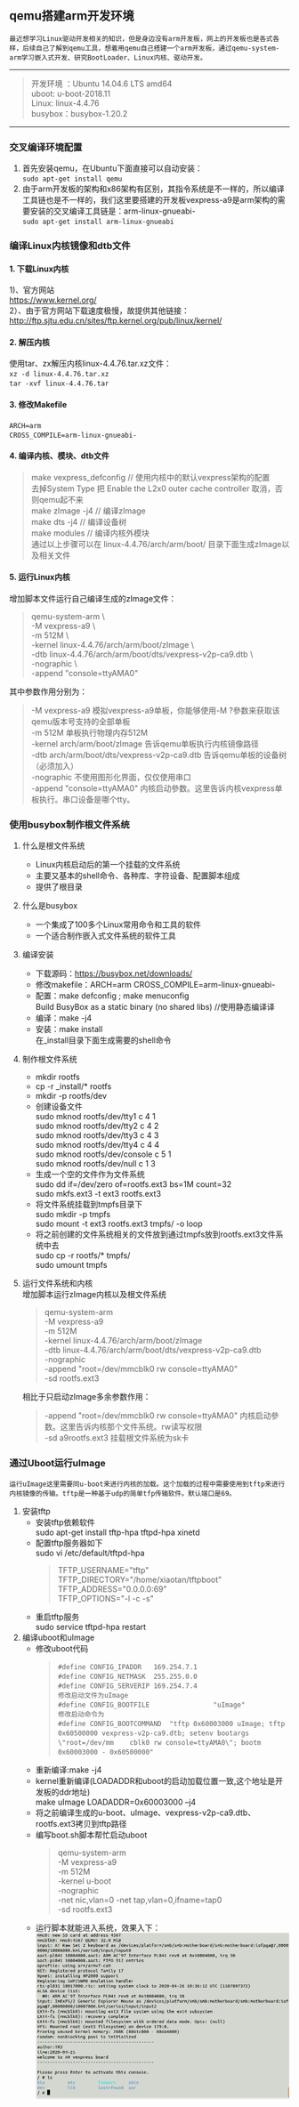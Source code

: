 ## qemu搭建arm开发环境
    最近想学习Linux驱动开发相关的知识，但是身边没有arm开发板，网上的开发板也是各式各样，后续自己了解到qemu工具，想着用qemu自己搭建一个arm开发板，通过qemu-system-arm学习嵌入式开发、研究BootLoader、Linux内核、驱动开发。
---
> 开发环境 ：Ubuntu 14.04.6 LTS amd64     
uboot: u-boot-2018.11  
Linux: linux-4.4.76  
busybox：busybox-1.20.2 
---
### 交叉编译环境配置
1. 首先安装qemu，在Ubuntu下面直接可以自动安装：  
`sudo apt-get install qemu`  
2. 由于arm开发板的架构和x86架构有区别，其指令系统是不一样的，所以编译工具链也是不一样的，我们这里要搭建的开发板vexpress-a9是arm架构的需要安装的交叉编译工具链是：arm-linux-gnueabi-  
`sudo apt-get install arm-linux-gnueabi`

### 编译Linux内核镜像和dtb文件

#### 1. 下载Linux内核
1)、官方网站   
https://www.kernel.org/  
2）、由于官方网站下载速度极慢，故提供其他链接：  
http://ftp.sjtu.edu.cn/sites/ftp.kernel.org/pub/linux/kernel/

#### 2. 解压内核
使用tar、zx解压内核linux-4.4.76.tar.xz文件：  
`xz -d linux-4.4.76.tar.xz`  
`tar -xvf linux-4.4.76.tar`

#### 3. 修改Makefile
`ARCH=arm`  
`CROSS_COMPILE=arm-linux-gnueabi-`

#### 4. 编译内核、模块、dtb文件
>make vexpress_defconfig // 使用内核中的默认vexpress架构的配置  
去掉System Type 把 Enable the L2x0 outer cache controller 取消，否则qemu起不来  
make zImage -j4 // 编译zImage   
make dts -j4 // 编译设备树  
make modules // 编译内核外模块  
通过以上步骤可以在 linux-4.4.76/arch/arm/boot/ 目录下面生成zImage以及相关文件 

#### 5. 运行Linux内核
增加脚本文件运行自己编译生成的zImage文件：
>qemu-system-arm \  
          -M vexpress-a9 \  
          -m 512M \  
          -kernel linux-4.4.76/arch/arm/boot/zImage \  
          -dtb linux-4.4.76/arch/arm/boot/dts/vexpress-v2p-ca9.dtb \  
          -nographic \  
          -append "console=ttyAMA0" 

其中参数作用分别为：
>-M vexpress-a9 模拟vexpress-a9单板，你能够使用-M ?參数来获取该qemu版本号支持的全部单板  
-m 512M 单板执行物理内存512M  
-kernel arch/arm/boot/zImage   告诉qemu单板执行内核镜像路径  
-dtb arch/arm/boot/dts/vexpress-v2p-ca9.dtb  告诉qemu单板的设备树（必须加入）  
-nographic 不使用图形化界面，仅仅使用串口  
-append "console=ttyAMA0" 内核启动參数。这里告诉内核vexpress单板执行。串口设备是哪个tty。

### 使用busybox制作根文件系统
1. 什么是根文件系统  
    + Linux内核启动后的第一个挂载的文件系统
    + 主要又基本的shell命令、各种库、字符设备、配置脚本组成
    + 提供了根目录
2. 什么是busybox
    + 一个集成了100多个Linux常用命令和工具的软件
    + 一个适合制作嵌入式文件系统的软件工具
3. 编译安装
    + 下载源码：https://busybox.net/downloads/
    + 修改makefile：ARCH=arm CROSS_COMPILE=arm-linux-gnueabi-
    + 配置：make defconfig ; make menuconfig   
    Build BusyBox as a static binary (no shared libs)  //使用静态编译译
    + 编译：make -j4  
    + 安装：make install  
    在_install目录下面生成需要的shell命令
4. 制作根文件系统
    + mkdir rootfs
    + cp -r _install/* rootfs
    + mkdir -p rootfs/dev
    + 创建设备文件  
    sudo mknod rootfs/dev/tty1 c 4 1  
    sudo mknod rootfs/dev/tty2 c 4 2  
    sudo mknod rootfs/dev/tty3 c 4 3  
    sudo mknod rootfs/dev/tty4 c 4 4  
    sudo mknod rootfs/dev/console c 5 1  
    sudo mknod rootfs/dev/null c 1 3  
    + 生成一个空的文件作为文件系统  
    sudo dd if=/dev/zero of=rootfs.ext3 bs=1M count=32  
    sudo mkfs.ext3 -t ext3 rootfs.ext3
    + 将文件系统挂载到tmpfs目录下  
    sudo mkdir -p tmpfs  
    sudo mount -t ext3 rootfs.ext3 tmpfs/ -o loop  
    + 将之前创建的文件系统相关的文件放到通过tmpfs放到rootfs.ext3文件系统中去  
    sudo cp -r rootfs/*  tmpfs/  
    sudo umount tmpfs  
5. 运行文件系统和内核  
    增加脚本运行zImage内核以及根文件系统
    >qemu-system-arm \
        -M vexpress-a9 \
        -m 512M \
        -kernel linux-4.4.76/arch/arm/boot/zImage \
        -dtb linux-4.4.76/arch/arm/boot/dts/vexpress-v2p-ca9.dtb \
        -nographic \
        -append "root=/dev/mmcblk0 rw console=ttyAMA0" \
        -sd rootfs.ext3

    相比于只启动zImage多余参数作用：
    >-append "root=/dev/mmcblk0 rw console=ttyAMA0" 内核启动參数。这里告诉内核那个文件系统。rw读写权限  
    -sd a9rootfs.ext3   挂载根文件系统为sk卡

### 通过Uboot运行uImage
    运行uImage这里需要同u-boot来进行内核的加载。这个加载的过程中需要使用到tftp来进行内核镜像的传输。tftp是一种基于udp的简单tfp传输软件。默认端口是69。
1. 安装tftp  
    + 安装tftp依赖软件  
    sudo apt-get install tftp-hpa tftpd-hpa xinetd
    + 配置tftp服务器如下  
    sudo vi /etc/default/tftpd-hpa
        >TFTP_USERNAME="tftp"  
        TFTP_DIRECTORY="/home/xiaotan/tftpboot"  
        TFTP_ADDRESS="0.0.0.0:69"  
        TFTP_OPTIONS="-l -c -s"
    + 重启tftp服务  
    sudo service tftpd-hpa restart
2. 编译uboot和uImage
    + 修改uboot代码  
        >`#define CONFIG_IPADDR   169.254.7.1`  
        `#define CONFIG_NETMASK  255.255.0.0`   
        `#define CONFIG_SERVERIP 169.254.7.4`  
        `修改启动文件为uImage`  
        `#define CONFIG_BOOTFILE                "uImage"`  
        `修改启动命令为`  
        `#define CONFIG_BOOTCOMMAND  "tftp 0x60003000 uImage; tftp 0x60500000 vexpress-v2p-ca9.dtb; setenv bootargs \"root=/dev/mm    cblk0 rw console=ttyAMA0\"; bootm 0x60003000 - 0x60500000"`
    + 重新编译:make -j4
    + kernel重新编译(LOADADDR和uboot的启动加载位置一致,这个地址是开发板的ddr地址)  
    make uImage LOADADDR=0x60003000 –j4 
    + 将之前编译生成的u-boot、uImage、vexpress-v2p-ca9.dtb、rootfs.ext3拷贝到tftp路径
    + 编写boot.sh脚本帮忙启动uboot
        >qemu-system-arm \
            -M vexpress-a9 \
            -m 512M \
            -kernel u-boot \
            -nographic \
            -net nic,vlan=0 -net tap,vlan=0,ifname=tap0 \
            -sd rootfs.ext3
    + 运行脚本就能进入系统，效果入下：
    ![](../images/posts/markdown/qemu-arm-sys.png)